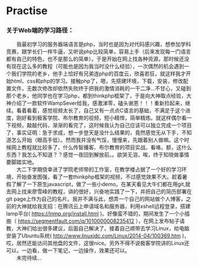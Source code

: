 # Practise
### 关于Web端的学习路径：   
   &emsp;&emsp;我最初学习的服务器端语言是php，当时也是因为对代码感兴趣，想参加学科竞赛，跟学长们一样牛逼，又听说php比较简单，容易上手（后来发现每一门语言都有自己的特色，也不是那么的简单）。于是开始在网上找各种资源，那时候还没有现在这么多的教程（可能也是因为我当时没什么经验），一次偶然的机会遇到一个我们学院的老乡，他手上恰好有兄弟连php的百度云，欣喜若狂，就这样我才开始html、css和php的学习。接触php了，嗯，先搭建环境，下载，安装，修改配置文件，无数次修改却依然失败终于把我的激情消耗的一干二净...不甘心，又碰到那个老乡，他同学也在学习php，都到thinkphp框架了，于是向大神取点经验，大神介绍了一款软件WampSever给我，感激涕零，磕头谢恩！！！重新捡起来，继续。看着看着，感觉视频太长了，自己又有一点点C语言的基础，不满足于这个进度，刚好看到极客学院、布尔教育的视频，短小精悍，简单精炼。就这样偶尔看一下视频，敲敲代码，渐渐的看完了，这时候我认为自己应该可以独立完成一个项目了，事实证明：急于求成，想一步登天是没什么结果的，竟然感觉无从下手，不知道怎么开始（眼高手低）。然而我并没有气馁，慢慢来，先跟着别人做嘛。这个时候网上教程就比较多了，什么传智播客、布尔教育的项目实战，看咯，额，这什么东西？我怎么不知道？？感觉一夜回到解放前。。欲哭无泪，唉，终于知晓做事情要脚踏实地。   
   &emsp;&emsp;大二下学期侥幸进了学院老师带的工作室，在教学楼占据了一个好的学习环境，开始奋发图强，看了一套thinkphp框架的视频，不过感觉效果不大。趁着暑假了解了一下原生javascript，做了一些小demo。在某天看见大牛们都在用git,就去网上找来廖雪峰的教程，讲的很好，兴奋地实践了一下，并把自己的简历部署在git page上作为自己的名片。我并不满与此，想弄一个自己的网站做个人博客，之前的大神就给我支招：在腾讯云上申请域名和服务器，利用xshell远程登录，搭建lamp平台( https://lnmp.org/install.html )。好像蛮不错的，期间发生了一个小插曲（ https://segmentfault.com/q/1010000008235412 ），在网上发布帖子请教，大神们给出很多建议，后面自己解决了。接着自己顺带去学习Linux，给电脑安装了Ubuntu系统( http://www.linuxidc.com/Linux/2014-04/100369.htm )，哎，居然还能访问其他盘的文件，这很nice。另外不得不说极客学院讲的Linux还可以，一边看，做一下笔记，一边操作，效果还可以。   
   &emsp;&emsp;未完待续...